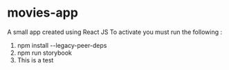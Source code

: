 # movies-app
A small app created using React JS 
To activate you must run the following :
1. npm install --legacy-peer-deps
2. npm run storybook
3. This is a test 

